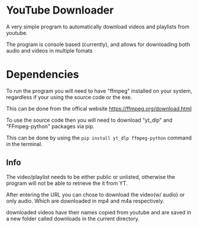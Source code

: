 # YouTube Downloader
A very simple program to automatically download videos and playlists from youtube.

The program is console based (currently), and allows for downloading both audio and videos in multiple fomats

# Dependencies
To run the program you will need to have "ffmpeg" installed on your system, regardless if your using the source code or the exe.

This can be done from the offical website https://ffmpeg.org/download.html

To use the source code then you will need to download "yt_dlp" and "FFmpeg-python" packages via pip.

This can be done by using the `pip install yt_dlp ffmpeg-python` command in the terminal.

## Info
The video/playlist needs to be either public or unlisted, otherwise the program will not be able to retrieve the it from YT.

After entering the URL you can chose to download the video(w/ audio) or only audio. Which are downloaded in mp4 and m4a respectively.

downloaded videos have their names copied from youtube and are saved in a new folder called downloads in the current directory.
